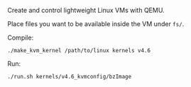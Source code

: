 Create and control lightweight Linux VMs with QEMU.

Place files you want to be available inside the VM under `fs/`.

Compile:

    ./make_kvm_kernel /path/to/linux kernels v4.6

Run:

    ./run.sh kernels/v4.6_kvmconfig/bzImage
